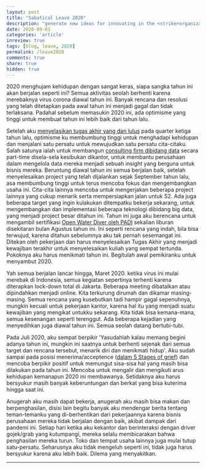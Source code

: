 ```yaml
---
layout: post
title: "Sabatical Leave 2020"
description: "generate new ideas for innovating in the <strike>organization</strike> life and helped <strike>them</strike> me gain greater confidence in <strike>themselves</strike> myself as leaders"
date: 2020-09-01
categories: 'article'
inreview: true
tags: [blog, leave, 2020]
permalink: /leave2020
comments: true
share: true
hidden: true
---
```


2020 menghujam kehidupan dengan sangat keras, siapa sangka tahun ini akan berjalan seperti ini? Semua aktivitas seolah berhenti karena merebaknya virus corona diawal tahun ini. Banyak rencana dan resolusi yang telah ditetapkan pada awal tahun ini menjadi gagal dan tidak terlaksana. Padahal sebelum memasukin 2020 ini, ada optimisme yang tinggi untuk membuat tahun ini lebih baik dari tahun lalu.

Setelah aku [menyelasikan tugas akhir yang dan lulus](https://www.harapan.me/memento) pada quarter ketiga tahun lalu, optimisme ku membumbung tinggi untuk menghadapi kehidupan dan menjalani satu persatu untuk mewujudkan satu persatu cita-citaku. Salah satunya ialah untuk membangun [consulting firm dibidang data](https://www.katalyti.com) secara part-time disela-sela kesibukan dikantor, untuk membantu perusahaan dalam mengelola data mereka menjadi sebuah insight yang berguna untuk bisnis mereka. Beruntung diawal tahun ini semua berjalan baik, setelah menyelesaikan project yang telah dijalankan sejak September tahun lalu, asa membumbung tinggi untuk terus mencoba fokus dan mengembangkan usaha ini. Cita-cita lainnya mencoba untuk mengerjakan beberapa project lainnya yang cukup menarik serta mempersiapkan jalan untuk S2. Ada juga beberapa target yang ingin kulakukan ditempatku bekerja sekarang, untuk mengembangkan dan implementasi  beberapa teknologi dibidang big data, yang menjadi project besar ditahun ini. Tahun ini juga aku berencana untuk mengambil sertifikasi [Open Water Diver oleh PADI](https://www.padi.com/) sekalian liburan disekitaran bulan Agustus tahun ini. Ini seperti rencana yang indah, bila bisa terwujud, karena ditahun sebelumnya aku tak pernah sesemangat ini. Ditekan oleh pekerjaan dan harus menyelesaikan Tugas Akhir yang menjadi kewajiban terakhir untuk menyelesaikan kuliah yang sempat tertunda. Pokoknya aku harus menikmati tahun ini. Begitulah awal pemikiranku untuk menyambut 2020.

Yah semua berjalan lancar hingga, Maret 2020. ketika virus ini mulai merebak di Indonesia, semua kegiatan sepertinya terhenti karena diterapkan lock-down total di Jakarta. Beberapa meeting dibatalkan atau dipindahkan menjadi online. Kita terkurung dirumah dan dikamar masing-masing. Semua rencana yang kusebutkan tadi hampir gagal sepenuhnya, mungkin kecuali untuk pekerjaan kantor, karena hal itu yang menjadi suatu kewajiban yang mengikat untukku sekarang. Kita tidak bisa kemana-mana, semua kesenangan seperti terenggut. Ada beberapa kejadian yang menyedihkan juga diawal tahun ini. Semua seolah datang bertubi-tubi.

Pada Juli 2020, aku sempat berpikir 'Yasudahlah kalau memang begini adanya tahun ini, mungkin ini saatnya untuk berhenti sejenak dari semua target dan rencana tersebut, menarik diri dan menikmati hidup'. Aku sudah sampai pada posisi menerima/acceptence ([dalam 5 Stages of grief](https://www.healthline.com/health/stages-of-grief#order)) dan mencoba berpikir positif untuk memungut sisa-sisa hal yang masih bisa dilakukan pada tahun ini. Mencoba untuk mengalir dan mengikuti arus kehidupan kemanapun 2020 ini membawanya. Setidaknya aku harus bersyukur masih banyak keberuntungan dan berkat yang bisa kuterima hingga saat ini.

Anugerah aku masih dapat bekerja, anugerah aku masih bisa makan dan berpenghasilan, disisi lain begitu banyak aku mendengar berita tentang teman-temanku yang di-berhentikan dari pekerjaannya karena bisnis perusahaan mereka tidak berjalan dengan baik, akibat dampak dari pandemi ini. Setiap hari ketika aku kekantor dan berinteraksi dengan driver gojek/grab yang kutumpangi, mereka selalu membicarakan bahwa penghasilan mereka turun. Toko dan tempat usaha lainnya juga mulai tutup satu-persatu. Seharusnya aku tidak mengeluh seperti ini, tidak juga harus bersyukur karena aku lebih baik. Dilema yang menyakitkan.

---

